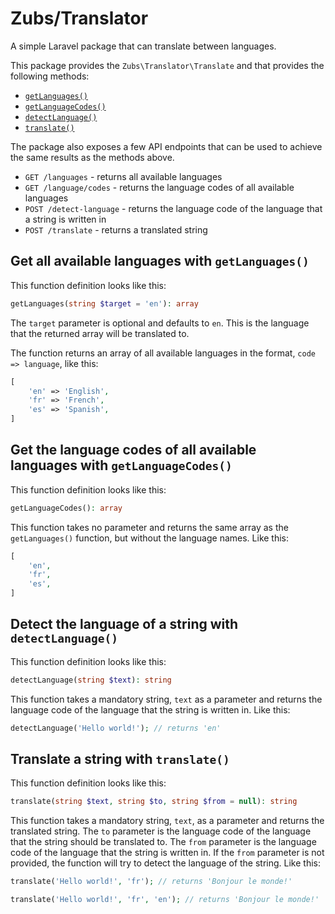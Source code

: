 # Zubs/Translator
A simple Laravel package that can translate between languages.

This package provides the `Zubs\Translator\Translate` and that provides the following methods:
- [`getLanguages()`](#get-all-available-languages-with-getlanguages)
- [`getLanguageCodes()`](#get-the-language-codes-of-all-available-languages-with-getlanguagecodes)
- [`detectLanguage()`](#detect-the-language-of-a-string-with-detectlanguage)
- [`translate()`](#translate-a-string-with-translate)

The package also exposes a few API endpoints that can be used to achieve the same results as the methods above.
- `GET /languages` - returns all available languages
- `GET /language/codes` - returns the language codes of all available languages
- `POST /detect-language` - returns the language code of the language that a string is written in
- `POST /translate` - returns a translated string

## Get all available languages with `getLanguages()`
This function definition looks like this:
```php
getLanguages(string $target = 'en'): array
```

The `target` parameter is optional and defaults to `en`. This is the language that the returned array will be translated to.

The function returns an array of all available languages in the format, `code => language`, like this:
```php
[
    'en' => 'English',
    'fr' => 'French',
    'es' => 'Spanish',
]
```

## Get the language codes of all available languages with `getLanguageCodes()`
This function definition looks like this:
```php 
getLanguageCodes(): array
```

This function takes no parameter and returns the same array as the `getLanguages()` function, but without the language names. Like this:
```php
[
    'en',
    'fr',
    'es',
]
```

## Detect the language of a string with `detectLanguage()`
This function definition looks like this:
```php
detectLanguage(string $text): string
```

This function takes a mandatory string, `text` as a parameter and returns the language code of the language that the string is written in. Like this:
```php
detectLanguage('Hello world!'); // returns 'en'
```

## Translate a string with `translate()`
This function definition looks like this:
```php
translate(string $text, string $to, string $from = null): string
```

This function takes a mandatory string, `text`, as a parameter and returns the translated string. The `to` parameter is the language code of the language that the string should be translated to. The `from` parameter is the language code of the language that the string is written in. If the `from` parameter is not provided, the function will try to detect the language of the string. Like this:
```php
translate('Hello world!', 'fr'); // returns 'Bonjour le monde!'

translate('Hello world!', 'fr', 'en'); // returns 'Bonjour le monde!'
```

